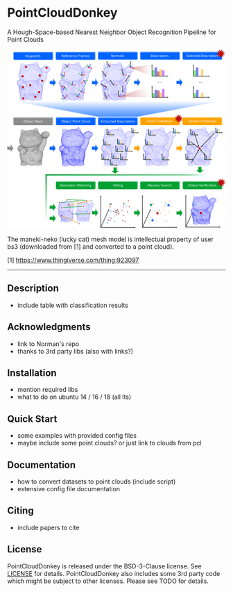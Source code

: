 # PointCloudDonkey
A Hough-Space-based Nearest Neighbor Object Recognition Pipeline for Point Clouds

![alt text](images/complete_pipeline.png "Visualization of the Pipeline")

The maneki-neko (lucky cat) mesh model is intellectual property of user bs3 (downloaded from [1] and converted to a point cloud).

[1] https://www.thingiverse.com/thing:923097

---

## Description

* include table with classification results

## Acknowledgments

* link to Norman's repo
* thanks to 3rd party libs (also with links?)

## Installation

* mention required libs
* what to do on ubuntu 14 / 16 / 18 (all lts)

## Quick Start

* some examples with provided config files
* maybe include some point clouds? or just link to clouds from pcl

## Documentation

* how to convert datasets to point clouds (include script)
* extensive config file documentation

## Citing

* include papers to cite

## License

PointCloudDonkey is released under the BSD-3-Clause license. See [LICENSE](LICENSE) for details.
PointCloudDonkey also includes some 3rd party code which might be subject to other licenses. Please see TODO for details.